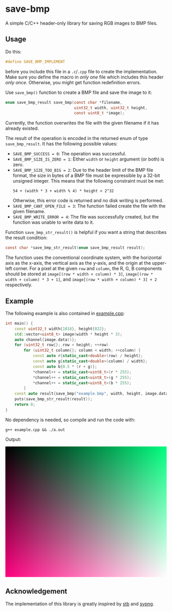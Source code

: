 # save-bmp

A simple C/C++ header-only library for saving RGB images to BMP files.

## Usage

Do this:
```c
#define SAVE_BMP_IMPLEMENT
```
before you include this file in a `.c`/`.cpp` file to create the implementation. Make sure you define the macro in *only one* file which includes this header *only once*. Otherwise, you might get function redefinition errors.

Use `save_bmp()` function to create a BMP file and save the image to it:
```c
enum save_bmp_result save_bmp(const char *filename,
                              uint32_t width, uint32_t height,
                              const uint8_t *image);
```
Currently, the function overwrites the file with the given filename if it has already existed.

The result of the operation is encoded in the returned enum of type `save_bmp_result`. It has the following possible values:
- `SAVE_BMP_SUCCESS = 0`: The operation was successful.
- `SAVE_BMP_SIZE_IS_ZERO = 1`: Either `width` or `height` argument (or both) is zero.
- `SAVE_BMP_SIZE_TOO_BIG = 2`: Due to the header limit of the BMP file format, the size in bytes of a BMP file must be expressible by a 32-bit unsigned integer. This means that the following constraint must be met:
  ```
  54 + (width * 3 + width % 4) * height < 2^32
  ```
  Otherwise, this error code is returned and no disk writing is performed.
- `SAVE_BMP_CANT_OPEN_FILE = 3`: The function failed create the file with the given filename.
- `SAVE_BMP_WRITE_ERROR = 4`: The file was successfully created, but the function was unable to write data to it.

Function `save_bmp_str_result()` is helpful if you want a string that describes the result condition:
```c
const char *save_bmp_str_result(enum save_bmp_result result);
```

The function uses the conventional coordinate system, with the horizontal axis as the x-axis, the vertical axis as the y-axis, and the origin at the upper-left corner. For a pixel at the given `row` and `column`, the R, G, B components should be stored at `image[(row * width + column) * 3]`, `image[(row * width + column) * 3 + 1]`, and `image[(row * width + column) * 3] + 2` respectively.

## Example

The following example is also contained in [example.cpp](example.cpp):
```c++
int main() {
    const uint32_t width{1018}, height{822};
    std::vector<uint8_t> image(width * height * 3);
    auto channel{image.data()};
    for (uint32_t row{}; row < height; ++row)
        for (uint32_t column{}; column < width; ++column) {
            const auto r{static_cast<double>(row) / height};
            const auto g{static_cast<double>(column) / width};
            const auto b{0.5 * (r + g)};
            *channel++ = static_cast<uint8_t>(r * 255);
            *channel++ = static_cast<uint8_t>(g * 255);
            *channel++ = static_cast<uint8_t>(b * 255);
        }
    const auto result{save_bmp("example.bmp", width, height, image.data())};
    puts(save_bmp_str_result(result));
    return 0;
}
```

No dependency is needed, so compile and run the code with:
```
g++ example.cpp && ./a.out
```

Output:

![](example.bmp)

## Acknowledgement

The implementation of this library is greatly inspired by [stb](https://github.com/nothings/stb) and [svpng](https://github.com/miloyip/svpng).
